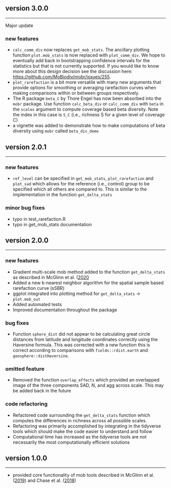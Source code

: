 ## version 3.0.0
---

Major update
### new features
- `calc_comm_div` now replaces `get_mob_stats`. The ancillary plotting function
`plot.mob_stats` is now replaced with `plot_comm_div`. We hope to eventually
add back in bootstrapping confidence intervals for the statistics but that is
not currently supported. If you would like to know more about this design
decision see the discussion here: https://github.com/MoBiodiv/mobr/issues/255. 
- `plot_rarefaction` is a bit more versatile with many new arguments 
that provide options for smoothing or averaging rarefaction curves
when making comparisons within or between groups respectively. 
- The R package `beta_C` by Thore Engel has now been absorbed into
the `mobr` package. Use function `calc_beta_div` or `calc_comm_div`
with `beta` in the `scales` argument to compute coverage based beta
diversity. Note the index in this case is `S_C` (i.e., richness S for a
given level of coverage C)
- a vignette was added to demonstrate how to make computations of beta
diversity using `mobr` called `beta_div_demo`


## version 2.0.1
---

### new features
- `ref_level` can be specified in `get_mob_stats`, `plot_rarefaction` and `plot_sad`
which allows for the reference (i.e., control) group to be specified which all
others are compared to. This is similar to the implementation in the function
`get_delta_stats`

### minor bug fixes
- typo in test_rarefaction.R
- typo in get_mob_stats documentation


## version 2.0.0

---

### new features
- Gradient multi-scale mob method added to the function `get_delta_stats` as
described in McGlinn et al. ([2020](https://doi.org/10.1101/851717)
- Added a new k-nearest neighbor algorithm for the spatial sample based rarefaction curve (sSBR)
- ggplot integrated into plotting method for `get_delta_stats` -> `plot.mob_out`
- Added automated tests
- Improved documentation throughout the package

### bug fixes
- Function `sphere_dist` did not appear to be calculating great circle distances
from latitude and longitude coordinates correctly using the Haversine formula.
This was corrected with a new function this is correct according to comparisons
with `fields::rdist.earth` and `geosphere::distHaversine`.

### omitted feature
- Removed the function `overlap_effects` which provided an overlapped image of the three components SAD, N, and agg across scale. This may be added back in the future

### code refactoring
- Refactored code surrounding the `get_delta_stats` function which computes the 
differences in richness across all possible scales. 
- Refactoring was primarily accomplished by integrating in the tidyverse tools
which should make the code easier to understand and follow
- Computational time has increased as the tidyverse tools are not necessarily 
the most computationally efficient solutions
 



## version 1.0.0

---

- provided core functionality of mob tools described in McGlinn et al. 
([2019](https://doi.org/10.1111/2041-210X.13102)) and Chase et al. 
([2018](https://doi.org/10.1111/ele.13151)) 

